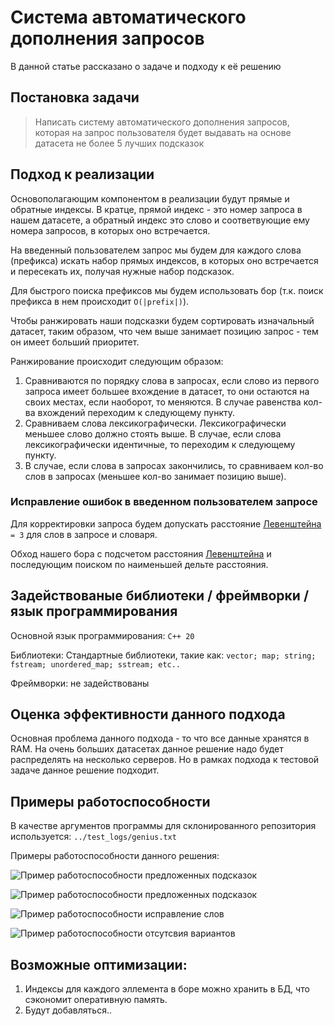 # Система автоматического дополнения запросов

В данной статье рассказано о задаче и подходу к её решению

## Постановка задачи

> Написать систему автоматического дополнения запросов, которая на запрос 
пользователя будет выдавать на основе датасета не более 5 лучших подсказок
## Подход к реализации

Основополагающим компонентом в реализации будут прямые и обратные индексы. В кратце, прямой индекс - это номер запроса в нашем датасете, а обратный индекс это слово и соответвующие ему номера запросов, в которых оно встречается. 

На введенный пользователем запрос мы будем для каждого слова (префикса) искать набор прямых индексов, в которых оно встречается и пересекать их, получая нужные набор подсказок. 

Для быстрого поиска префиксов мы будем использовать бор (т.к. поиск префикса в нем происходит `O(|prefix|)`).

Чтобы ранжировать наши подсказки будем сортировать изначальный датасет, таким образом, что чем выше занимает позицию запрос - тем он имеет больший приоритет.

Ранжирование происходит следующим образом:
<ol>
  <li> Сравниваются по порядку слова в запросах, если слово из первого запроса имеет большее вхождение в датасет, то они остаются на своих местах, если наоборот, то меняются. В случае равенства кол-ва вхождений переходим к следующему пункту. </li>
  <li> Сравниваем слова лексикографически. Лексикографически меньшее слово должно стоять выше. В случае, если слова лексикографически идентичные, то переходим к следующему пункту. </li>
  <li> В случае, если слова в запросах закончились, то сравниваем кол-во слов в запросах (меньшее кол-во занимает позицию выше). </li>
</ol>

### Исправление ошибок в введенном пользователем запросе 

Для корректировки запроса будем допускать расстояние [Левенштейна](https://ru.wikipedia.org/wiki/%D0%A0%D0%B0%D1%81%D1%81%D1%82%D0%BE%D1%8F%D0%BD%D0%B8%D0%B5_%D0%9B%D0%B5%D0%B2%D0%B5%D0%BD%D1%88%D1%82%D0%B5%D0%B9%D0%BD%D0%B0) `= 3` для слов в запросе и словаря. 

Обход нашего бора с подсчетом расстояния [Левенштейна](https://ru.wikipedia.org/wiki/%D0%A0%D0%B0%D1%81%D1%81%D1%82%D0%BE%D1%8F%D0%BD%D0%B8%D0%B5_%D0%9B%D0%B5%D0%B2%D0%B5%D0%BD%D1%88%D1%82%D0%B5%D0%B9%D0%BD%D0%B0) и последующим поиском по наименьшей дельте расстояния.

## Задействованые библиотеки / фреймворки / язык программирования

Основной язык программирования: `C++ 20`

Библиотеки: Стандартные библиотеки, такие как: `vector; map; string; fstream; unordered_map; sstream; etc..`

Фреймворки: не задействованы 

## Оценка эффективности данного подхода

Основная проблема данного подхода - то что все данные хранятся в RAM. На очень больших датасетах данное решение надо будет распределять на несколько серверов. Но в рамках подхода к тестовой задаче данное решение подходит.

## Примеры работоспособности

В качестве аргументов программы для склонированного репозитория используется: ```../test_logs/genius.txt ```

Примеры работоспособности данного решения:

![Пример работоспособности предложенных подсказок](https://github.com/mnj2kk/pictures/blob/main/vk-intern/correct_work_1.png)

![Пример работоспособности предложенных подсказок](https://github.com/mnj2kk/pictures/blob/main/vk-intern/correct_work_2.png)

![Пример работоспособности исправление слов](https://github.com/mnj2kk/pictures/blob/main/vk-intern/correct_word_misstakes.jpg)

![Пример работоспособности отсутсвия вариантов](https://github.com/mnj2kk/pictures/blob/main/vk-intern/nothing_to_suggest.png)

## Возможные оптимизации:

<ol>
  <li> Индексы для каждого эллемента в боре можно хранить в БД, что сэкономит оперативную память. </li>
  <li> Будут добавляться.. </li>
</ol>
